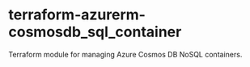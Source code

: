 # terraform-azurerm-cosmosdb_sql_container
Terraform module for managing Azure Cosmos DB NoSQL containers.
